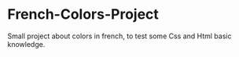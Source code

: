 # French-Colors-Project
Small project about colors in french, to test some Css and Html basic knowledge.
